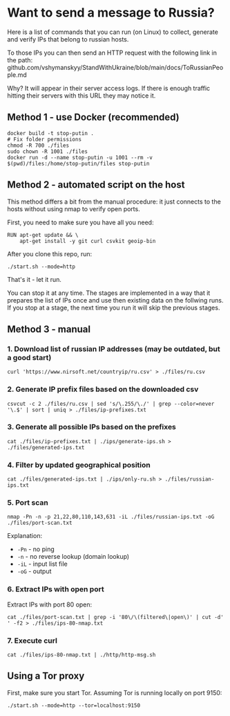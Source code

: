 # Want to send a message to Russia?

Here is a list of commands that you can run (on Linux) to collect, generate and verify IPs that belong to russian hosts.

To those IPs you can then send an HTTP request with the following link in the path: github.com/vshymanskyy/StandWithUkraine/blob/main/docs/ToRussianPeople.md

Why? It will appear in their server access logs. If there is enough traffic hitting their servers with this URL they may notice it.

## Method 1 - use Docker (recommended)

```
docker build -t stop-putin .
# Fix folder permissions
chmod -R 700 ./files
sudo chown -R 1001 ./files
docker run -d --name stop-putin -u 1001 --rm -v $(pwd)/files:/home/stop-putin/files stop-putin
```

## Method 2 - automated script on the host

This method differs a bit from the manual procedure: it just connects to the hosts without using nmap to verify open ports.

First, you need to make sure you have all you need:

```
RUN apt-get update && \
	apt-get install -y git curl csvkit geoip-bin
```

After you clone this repo, run:

```
./start.sh --mode=http
```

That's it - let it run.

You can stop it at any time. The stages are implemented in a way that it prepares the list of IPs once and use then existing data
on the follwing runs. If you stop at a stage, the next time you run it will skip the previous stages.

## Method 3 - manual

### 1. Download list of russian IP addresses (may be outdated, but a good start)

```
curl 'https://www.nirsoft.net/countryip/ru.csv' > ./files/ru.csv
```

### 2. Generate IP prefix files based on the downloaded csv

```
csvcut -c 2 ./files/ru.csv | sed 's/\.255/\./' | grep --color=never '\.$' | sort | uniq > ./files/ip-prefixes.txt
```

### 3. Generate all possible IPs based on the prefixes

```
cat ./files/ip-prefixes.txt | ./ips/generate-ips.sh > ./files/generated-ips.txt
```

### 4. Filter by updated geographical position

```
cat ./files/generated-ips.txt | ./ips/only-ru.sh > ./files/russian-ips.txt
```

### 5. Port scan

```
nmap -Pn -n -p 21,22,80,110,143,631 -iL ./files/russian-ips.txt -oG ./files/port-scan.txt
```

Explanation:
* `-Pn` - no ping
* `-n` - no reverse lookup (domain lookup)
* `-iL` - input list file
* `-oG` - output

### 6. Extract IPs with open port

Extract IPs with port 80 open:

```
cat ./files/port-scan.txt | grep -i '80\/\(filtered\|open\)' | cut -d' ' -f2 > ./files/ips-80-nmap.txt
```

### 7. Execute curl

```
cat ./files/ips-80-nmap.txt | ./http/http-msg.sh
```

## Using a Tor proxy

First, make sure you start Tor. Assuming Tor is running locally on port 9150:

```
./start.sh --mode=http --tor=localhost:9150
```

